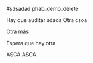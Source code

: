 #sdsadad phab_demo_delete

Hay que auditar
sdada
Otra csoa

Otra más

Espera que hay otra

ASCA
ASCA
